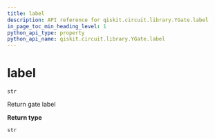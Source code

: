 ```yaml
---
title: label
description: API reference for qiskit.circuit.library.YGate.label
in_page_toc_min_heading_level: 1
python_api_type: property
python_api_name: qiskit.circuit.library.YGate.label
---
```


# label

<span id="qiskit.circuit.library.YGate.label" />

`str`

Return gate label

**Return type**

`str`

